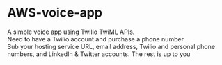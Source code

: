 # AWS-voice-app
A simple voice app using Twilio TwiML APIs.  
Need to have a Twilio account and purchase a phone number.  
Sub your hosting service URL, email address, Twilio and personal phone numbers, and LinkedIn & Twitter accounts.
The rest is up to you
